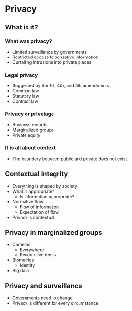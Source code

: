# Privacy

## What is it?

### What was privacy?

- Limited surveillance by governments
- Restricted access to sensative information
- Curtailing intrusions into private places

### Legal privacy

- Suggested by the 1st, 4th, and 5th amendments
- Common law
- Statutory law
- Contract law

### Privacy or privelage

- Business records
- Marginalized groups
- Private equity

### It is all about context

- The boundary between public and private does not exist

## Contextual integrity

- Everything is shaped by society
- What is appropriate?
    - Is information appropriate?
- Normative flow
    - Flow of information
    - Expectation of flow
- Privacy is contextual

## Privacy in marginalized groups

- Cameras
    - Everywhere
    - Recod / live feeds
- Biometrics
    - Identity
- Big data

## Privacy and surveillance

- Governments need to change
- Privacy is different for every circumstance